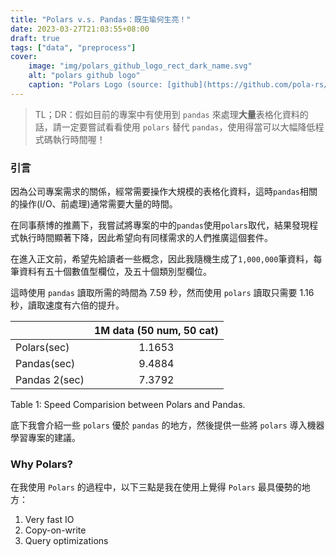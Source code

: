 ```yaml
---
title: "Polars v.s. Pandas：既生瑜何生亮！"
date: 2023-03-27T21:03:55+08:00
draft: true
tags: ["data", "preprocess"]
cover:
    image: "img/polars_github_logo_rect_dark_name.svg"
    alt: "polars github logo"
    caption: "Polars Logo (source: [github](https://github.com/pola-rs/polars))"
---
```


> TL；DR：假如目前的專案中有使用到 `pandas` 來處理**大量**表格化資料的話，請一定要嘗試看看使用 `polars` 替代 `pandas`，使用得當可以大幅降低程式碼執行時間喔！

### 引言

因為公司專案需求的關係，經常需要操作大規模的表格化資料，這時`pandas`相關的操作(I/O、前處理)通常需要大量的時間。

在同事蔡博的推薦下，我嘗試將專案的中的`pandas`使用`polars`取代，結果發現程式執行時間顯著下降，因此希望向有同樣需求的人們推廣這個套件。

在進入正文前，希望先給讀者一些概念，因此我隨機生成了`1,000,000`筆資料，每筆資料有五十個數值型欄位，及五十個類別型欄位。

這時使用 `pandas` 讀取所需的時間為 7.59 秒，然而使用 `polars` 讀取只需要 1.16 秒，讀取速度有六倍的提升。

|               	| 1M data (50 num, 50 cat) 	|
|---------------	|:------------------------:	|
| Polars(sec)   	|          1.1653          	|
| Pandas(sec)   	|          9.4884          	|
| Pandas 2(sec) 	|          7.3792          	|

Table 1: Speed Comparision between Polars and Pandas.

底下我會介紹一些 `polars` 優於 `pandas` 的地方，然後提供一些將 `polars` 導入機器學習專案的建議。

### Why Polars?

在我使用 `Polars` 的過程中，以下三點是我在使用上覺得 `Polars` 最具優勢的地方：

1. Very fast IO
2. Copy-on-write
3. Query optimizations
